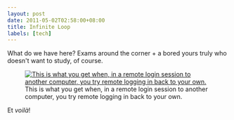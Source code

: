 ```yaml
---
layout: post
date: 2011-05-02T02:58:00+08:00
title: Infinite Loop
labels: [tech]
---
```


What do we have here? Exams around the corner + a bored yours truly who doesn't want to study, of course.

<figure>
	<a href="http://3.bp.blogspot.com/-_X5GjQsnf1w/Tb2rtbF_zfI/AAAAAAAAARs/HbwvEOjc8sQ/s1600/Infinite+Loop+2.png">
		<img src="http://3.bp.blogspot.com/-_X5GjQsnf1w/Tb2rtbF_zfI/AAAAAAAAARs/HbwvEOjc8sQ/s1600/Infinite+Loop+2.png" alt="This is what you get when, in a remote login session to another computer, you try remote logging in back to your own.">
	</a>
	<figcaption>This is what you get when, in a remote login session to another computer, you try remote logging in back to your own.</figcaption>
</figure>

Et *voilà*!